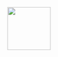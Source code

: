 <div id="header" align="center">
  <img src="[https://giphy.com/embed/xT9IgzoKnwFNmISR8I](https://media.giphy.com/media/M9gbBd9nbDrOTu1Mqx/giphy.gif)" width="100"/>
</div>
